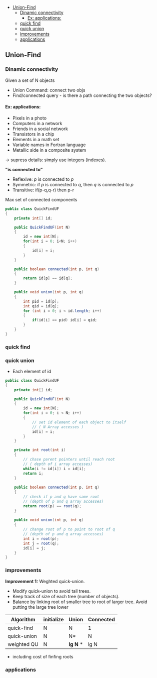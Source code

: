 <!-- TOC -->

- [Union-Find](#union-find)
    - [Dinamic connectivity](#dinamic-connectivity)
        - [Ex: applications:](#ex-applications)
    - [quick find](#quick-find)
    - [quick union](#quick-union)
    - [improvements](#improvements)
    - [applications](#applications)

<!-- /TOC -->

## Union-Find

### Dinamic connectivity
Given a set of N objects
- Union Command: connect two objs
- Find/connected query - is there a path connecting the two objects?

#### Ex: applications:
- Pixels in a photo
- Computers in a network
- Friends in a social network
- Transistors in a chip
- Elements in a math set
- Variable names in Fortran language
- Metallic side in a composite system 

-> supress details: simply use integers (indexes).

**"is connected to"**
- Reflexive: _p_ is connected to _p_
- Symmetric: if _p_ is connected to _q_, then _q_ is connected to _p_
- Transitive: if(p-q,q-r) then p-r

Max set of connected components

```java
public class QuickFindUF
{
    private int[] id;

    public QuickFindUF(int N)
    {
        id = new int[N];
        for(int i = 0; i<N; i++)
        {
            id[i] = i;
        }
    }

    public boolean connected(int p, int q)
    {
        return id[p] == id[q];
    }

    public void union(int p, int q)
    {
        int pid = id[p];
        int qid = id[q];
        for (int i = 0; i < id.length; i++)
        {
            if(id[i] == pid) id[i] = qid;
        }
    }
}
```

### quick find

### quick union

- Each element of id 

```java
public class QuickFindUF
{
    private int[] id;

    public QuickFindUF(int N)
    {
        id = new int[N];
        for(int i = 0; i < N; i++)
        {
            // set id element of each object to itself
            // ( N Array accesses )
            id[i] = i;
        }
    }

    private int root(int i)
    {
        // chase parent pointers until reach root
        // ( depth of i array accesses)
        while(i != id[i]) i = id[i];
        return i;
    }
    
    public boolean connected(int p, int q)
    {
        // check if p and q have same root
        // (depth of p and q array accesses)
        return root(p) == root(q);    
    }
    
    public void union(int p, int q)
    {
        // change root of p to point to root of q
        // (depth of p and q array accesses)
        int i = root(p);
        int j = root(q);
        id[i] = j;
    } 
}
```

### improvements

**Improvement 1:**
Weghted quick-union.
 - Modify quick-union to avoid tall trees.
 - Keep track of size of each tree (number of objects).
 - Balance by linking root of smaller tree to root of larger tree.
Avoid putting the large tree lower


Algorithm | initialize | Union  |   Connected
----------|------------|--------|-------------
 quick-find  | N | N | 1
 quick-union | N | N*| N
 weighted QU | N | **lg N** * | lg N

* including cost of finfing roots

### applications

 